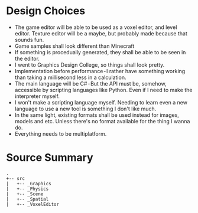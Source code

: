 # Design Choices
* The game editor will be able to be used as a voxel editor, and level editor. Texture editor will be a maybe, but probably made because that sounds fun.
* Game samples shall look different than Minecraft
* If something is procedually generated, they shall be able to be seen in the editor.
* I went to Graphics Design College, so things shall look pretty.
* Implementation before performance - I rather have something working than taking a millisecond less in a calculation.
* The main language will be C# - But the API must be, somehow, accessible by scripting languages like Python. Even if I need to make the interpreter myself.
* I won't make a scripting language myself. Needing to learn even a new language to use a new tool is something I don't like much.
* In the same light, existing formats shall be used instead for images, models and etc. Unless there's no format available for the thing I wanna do.
* Everything needs to be multiplatform.

# Source Summary
```
.
+-- src
|   +-- _Graphics
|   +-- _Physics
|   +-- _Scene
|   +-- _Spatial
|   +-- _VoxelEditor
```
